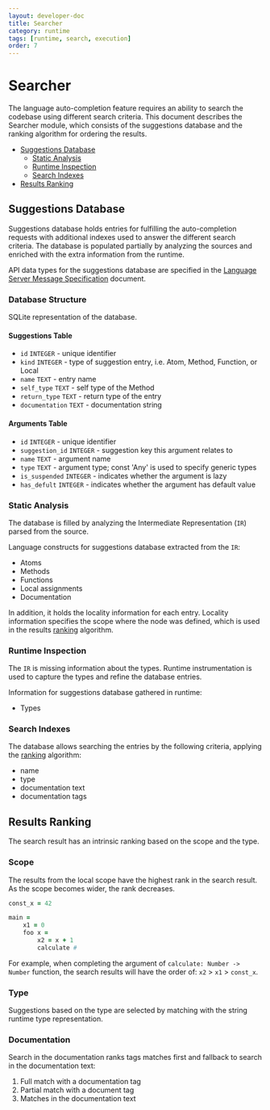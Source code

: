 ```yaml
---
layout: developer-doc
title: Searcher
category: runtime
tags: [runtime, search, execution]
order: 7
---
```


# Searcher
The language auto-completion feature requires an ability to search the codebase
using different search criteria. This document describes the Searcher module,
which consists of the suggestions database and the ranking algorithm for
ordering the results.

<!-- MarkdownTOC levels="2,3" autolink="true" -->

- [Suggestions Database](#suggestions-database)
  - [Static Analysis](#static-analysis)
  - [Runtime Inspection](#runtime-inspection)
  - [Search Indexes](#search-indexes)
- [Results Ranking](#results-ranking)

<!-- /MarkdownTOC -->

## Suggestions Database
Suggestions database holds entries for fulfilling the auto-completion requests
with additional indexes used to answer the different search criteria. The
database is populated partially by analyzing the sources and enriched with the
extra information from the runtime.

API data types for the suggestions database are specified in the [Language
Server Message Specification](../language-server/protocol-language-server.md)
document.

### Database Structure

SQLite representation of the database.

#### Suggestions Table

* `id` `INTEGER` - unique identifier
* `kind` `INTEGER` - type of suggestion entry, i.e. Atom, Method, Function, or
  Local
* `name` `TEXT` - entry name
* `self_type` `TEXT` - self type of the Method
* `return_type` `TEXT` - return type of the entry
* `documentation` `TEXT` - documentation string

#### Arguments Table

* `id` `INTEGER` - unique identifier
* `suggestion_id` `INTEGER` - suggestion key this argument relates to
* `name` `TEXT` - argument name
* `type` `TEXT` - argument type; const 'Any' is used to specify generic types
* `is_suspended` `INTEGER` - indicates whether the argument is lazy
* `has_defult` `INTEGER` - indicates whether the argument has default value

### Static Analysis
The database is filled by analyzing the Intermediate Representation (`IR`)
parsed from the source.

Language constructs for suggestions database extracted from the `IR`:

- Atoms
- Methods
- Functions
- Local assignments
- Documentation

In addition, it holds the locality information for each entry. Locality
information specifies the scope where the node was defined, which is used in the
results [ranking](#results-ranking) algorithm.

### Runtime Inspection
The `IR` is missing information about the types. Runtime instrumentation is used
to capture the types and refine the database entries.

Information for suggestions database gathered in runtime:

- Types

### Search Indexes
The database allows searching the entries by the following criteria, applying
the [ranking](#results-ranking) algorithm:

- name
- type
- documentation text
- documentation tags

## Results Ranking
The search result has an intrinsic ranking based on the scope and the type.

### Scope
The results from the local scope have the highest rank in the search result. As
the scope becomes wider, the rank decreases.

``` ruby
const_x = 42

main =
    x1 = 0
    foo x =
        x2 = x + 1
        calculate #
```

For example, when completing the argument of `calculate: Number -> Number`
function, the search results will have the order of: `x2` > `x1` > `const_x`.

### Type

Suggestions based on the type are selected by matching with the string runtime
type representation.

### Documentation

Search in the documentation ranks tags matches first and fallback to search in
the documentation text:

1. Full match with a documentation tag
2. Partial match with a document tag
3. Matches in the documentation text

